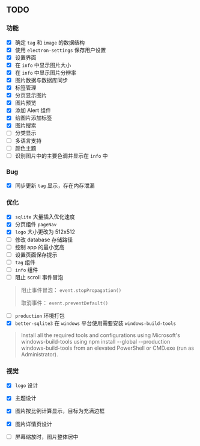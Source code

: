 ## TODO

### 功能

- [x] 确定 `tag` 和 `image` 的数据结构
- [x] 使用 `electron-settings` 保存用户设置
- [x] 设置界面
- [x] 在 `info` 中显示图片大小
- [x] 在 `info` 中显示图片分辨率
- [x] 图片数据与数据库同步
- [x] 标签管理
- [x] 分页显示图片
- [x] 图片预览
- [x] 添加 Alert 组件
- [x] 给图片添加标签
- [x] 图片搜索
- [ ] 分类显示
- [ ] 多语言支持
- [ ] 颜色主题
- [ ] 识别图片中的主要色调并显示在 `info` 中

### Bug

- [x] 同步更新 `tag` 显示，存在内存泄漏

### 优化

- [x] `sqlite` 大量插入优化速度
- [x] 分页组件 `pageNav`
- [x] `logo` 大小更改为 512x512
- [ ] 修改 database 存储路径
- [ ] 控制 app 的最小宽高
- [ ] 设置页面保存提示
- [ ] `tag` 组件
- [ ] `info` 组件
- [ ] 阻止 scroll 事件冒泡
> 阻止事件冒泡： `event.stopPropagation()`
>
> 取消事件： `event.preventDefault()`
- [ ] `production` 环境打包
- [x] `better-sqlite3` 在 `windows` 平台使用需要安装 `windows-build-tools`
> Install all the required tools and configurations using Microsoft's windows-build-tools using npm install --global --production windows-build-tools from an elevated PowerShell or CMD.exe (run as Administrator).

### 视觉

- [x] `logo` 设计
- [x] 主题设计
- [x] 图片按比例计算显示，目标为充满边框
- [x] 图片详情页设计
- [ ] 屏幕缩放时，图片整体居中

